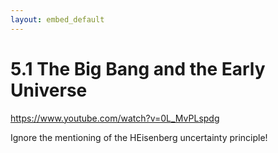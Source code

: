 ```yaml
---
layout: embed_default
---
```


# 5.1 The Big Bang and the Early Universe

https://www.youtube.com/watch?v=0L_MvPLspdg

Ignore the mentioning of the HEisenberg uncertainty principle!
